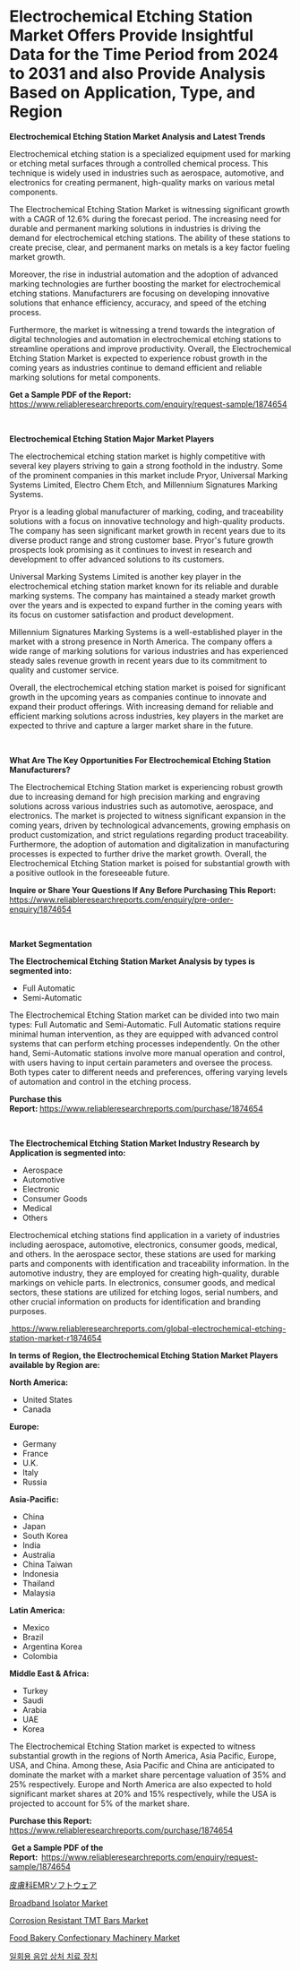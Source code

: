 <p><h1>Electrochemical Etching Station Market Offers Provide Insightful Data for the Time Period from 2024 to 2031 and also Provide Analysis Based on Application, Type, and Region</h1></p><p><strong>Electrochemical Etching Station Market Analysis and Latest Trends</strong></p>
<p><p>Electrochemical etching station is a specialized equipment used for marking or etching metal surfaces through a controlled chemical process. This technique is widely used in industries such as aerospace, automotive, and electronics for creating permanent, high-quality marks on various metal components.</p><p>The Electrochemical Etching Station Market is witnessing significant growth with a CAGR of 12.6% during the forecast period. The increasing need for durable and permanent marking solutions in industries is driving the demand for electrochemical etching stations. The ability of these stations to create precise, clear, and permanent marks on metals is a key factor fueling market growth.</p><p>Moreover, the rise in industrial automation and the adoption of advanced marking technologies are further boosting the market for electrochemical etching stations. Manufacturers are focusing on developing innovative solutions that enhance efficiency, accuracy, and speed of the etching process.</p><p>Furthermore, the market is witnessing a trend towards the integration of digital technologies and automation in electrochemical etching stations to streamline operations and improve productivity. Overall, the Electrochemical Etching Station Market is expected to experience robust growth in the coming years as industries continue to demand efficient and reliable marking solutions for metal components.</p></p>
<p><strong>Get a Sample PDF of the Report:&nbsp;</strong> <a href="https://www.reliableresearchreports.com/enquiry/request-sample/1874654">https://www.reliableresearchreports.com/enquiry/request-sample/1874654</a></p>
<p>&nbsp;</p>
<p><strong>Electrochemical Etching Station Major Market Players</strong></p>
<p><p>The electrochemical etching station market is highly competitive with several key players striving to gain a strong foothold in the industry. Some of the prominent companies in this market include Pryor, Universal Marking Systems Limited, Electro Chem Etch, and Millennium Signatures Marking Systems.</p><p>Pryor is a leading global manufacturer of marking, coding, and traceability solutions with a focus on innovative technology and high-quality products. The company has seen significant market growth in recent years due to its diverse product range and strong customer base. Pryor's future growth prospects look promising as it continues to invest in research and development to offer advanced solutions to its customers.</p><p>Universal Marking Systems Limited is another key player in the electrochemical etching station market known for its reliable and durable marking systems. The company has maintained a steady market growth over the years and is expected to expand further in the coming years with its focus on customer satisfaction and product development.</p><p>Millennium Signatures Marking Systems is a well-established player in the market with a strong presence in North America. The company offers a wide range of marking solutions for various industries and has experienced steady sales revenue growth in recent years due to its commitment to quality and customer service.</p><p>Overall, the electrochemical etching station market is poised for significant growth in the upcoming years as companies continue to innovate and expand their product offerings. With increasing demand for reliable and efficient marking solutions across industries, key players in the market are expected to thrive and capture a larger market share in the future.</p></p>
<p>&nbsp;</p>
<p><strong>What Are The Key Opportunities For Electrochemical Etching Station Manufacturers?</strong></p>
<p><p>The Electrochemical Etching Station market is experiencing robust growth due to increasing demand for high precision marking and engraving solutions across various industries such as automotive, aerospace, and electronics. The market is projected to witness significant expansion in the coming years, driven by technological advancements, growing emphasis on product customization, and strict regulations regarding product traceability. Furthermore, the adoption of automation and digitalization in manufacturing processes is expected to further drive the market growth. Overall, the Electrochemical Etching Station market is poised for substantial growth with a positive outlook in the foreseeable future.</p></p>
<p><strong>Inquire or Share Your Questions If Any Before Purchasing This Report:</strong> <a href="https://www.reliableresearchreports.com/enquiry/pre-order-enquiry/1874654">https://www.reliableresearchreports.com/enquiry/pre-order-enquiry/1874654</a></p>
<p>&nbsp;</p>
<p><strong>Market Segmentation</strong></p>
<p><strong>The Electrochemical Etching Station Market Analysis by types is segmented into:</strong></p>
<p><ul><li>Full Automatic</li><li>Semi-Automatic</li></ul></p>
<p><p>The Electrochemical Etching Station market can be divided into two main types: Full Automatic and Semi-Automatic. Full Automatic stations require minimal human intervention, as they are equipped with advanced control systems that can perform etching processes independently. On the other hand, Semi-Automatic stations involve more manual operation and control, with users having to input certain parameters and oversee the process. Both types cater to different needs and preferences, offering varying levels of automation and control in the etching process.</p></p>
<p><strong>Purchase this Report:&nbsp;</strong><a href="https://www.reliableresearchreports.com/purchase/1874654">https://www.reliableresearchreports.com/purchase/1874654</a></p>
<p>&nbsp;</p>
<p><strong>The Electrochemical Etching Station Market Industry Research by Application is segmented into:</strong></p>
<p><ul><li>Aerospace</li><li>Automotive</li><li>Electronic</li><li>Consumer Goods</li><li>Medical</li><li>Others</li></ul></p>
<p><p>Electrochemical etching stations find application in a variety of industries including aerospace, automotive, electronics, consumer goods, medical, and others. In the aerospace sector, these stations are used for marking parts and components with identification and traceability information. In the automotive industry, they are employed for creating high-quality, durable markings on vehicle parts. In electronics, consumer goods, and medical sectors, these stations are utilized for etching logos, serial numbers, and other crucial information on products for identification and branding purposes.</p></p>
<p><a href="https://www.reliableresearchreports.com/global-electrochemical-etching-station-market-r1874654">&nbsp;https://www.reliableresearchreports.com/global-electrochemical-etching-station-market-r1874654</a></p>
<p><strong>In terms of Region, the Electrochemical Etching Station Market Players available by Region are:</strong></p>
<p>
    <p> <strong> North America: </strong>
        <ul>
            <li>United States</li>
            <li>Canada</li>
        </ul>
        </p> 
    <p> <strong> Europe: </strong>
        <ul>
            <li>Germany</li>
            <li>France</li>
            <li>U.K.</li>
            <li>Italy</li>
            <li>Russia</li>
        </ul>
        </p> 
    <p> <strong> Asia-Pacific: </strong>
        <ul>
            <li>China</li>
            <li>Japan</li>
            <li>South Korea</li>
            <li>India</li>
            <li>Australia</li>
            <li>China Taiwan</li>
            <li>Indonesia</li>
            <li>Thailand</li>
            <li>Malaysia</li>
        </ul>
        </p> 
    <p> <strong> Latin America: </strong>
        <ul>
            <li>Mexico</li>
            <li>Brazil</li>
            <li>Argentina Korea</li>
            <li>Colombia</li>
        </ul>
        </p> 
    <p> <strong> Middle East & Africa: </strong>
        <ul>
            <li>Turkey</li>
            <li>Saudi</li>
            <li>Arabia</li>
            <li>UAE</li>
            <li>Korea</li>
        </ul>
    </p>
    </p>
<p><p>The Electrochemical Etching Station market is expected to witness substantial growth in the regions of North America, Asia Pacific, Europe, USA, and China. Among these, Asia Pacific and China are anticipated to dominate the market with a market share percentage valuation of 35% and 25% respectively. Europe and North America are also expected to hold significant market shares at 20% and 15% respectively, while the USA is projected to account for 5% of the market share.</p></p>
<p><strong>Purchase this Report: </strong><a href="https://www.reliableresearchreports.com/purchase/1874654">https://www.reliableresearchreports.com/purchase/1874654</a></p>
<p>&nbsp;<strong>Get a Sample PDF of the Report:&nbsp;&nbsp;</strong><a href="https://www.reliableresearchreports.com/enquiry/request-sample/1874654">https://www.reliableresearchreports.com/enquiry/request-sample/1874654</a></p>
<p><strong></strong></p>
<p><p><a href="https://github.com/AriMuller2009/Market-Research-Report-List-1/blob/main/523686943848.md">皮膚科EMRソフトウェア</a></p><p><a href="https://view.publitas.com/reportprime-1/broadband-isolator-market-focuses-on-market-share-size-and-projected-forecast-till-2031/">Broadband Isolator Market</a></p><p><a href="https://issuu.com/reportprime-2/docs/corrosion-resistant-tmt-bars-market-size-2030.pptx">Corrosion Resistant TMT Bars Market</a></p><p><a href="https://github.com/Airanohannonzb68e5pb53oc1/Market-Research-Report-List-2/blob/main/food-bakery-confectionary-machinery-market.md">Food Bakery Confectionary Machinery Market</a></p><p><a href="https://github.com/TimmyMann6767/Market-Research-Report-List-1/blob/main/650966140329.md">일회용 음압 상처 치료 장치</a></p></p>